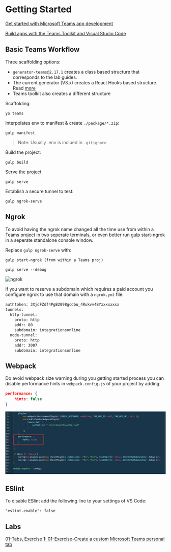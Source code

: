 # Getting Started

[Get started with Microsoft Teams app development](https://docs.microsoft.com/en-us/microsoftteams/platform/build-your-first-app/build-first-app-overview#get-prerequisites)

[Build apps with the Teams Toolkit and Visual Studio Code](https://docs.microsoft.com/en-us/microsoftteams/platform/toolkit/visual-studio-code-overview)

## Basic Teams Workflow

Three scaffolding options:

-   `generator-teams@2.17.1` creates a class based structure that corresponds to the lab guides.
-   The current generator (V3.x) creates a React Hooks based structure. Read [more](https://developer.microsoft.com/en-us/office/blogs/announcing-microsoft-teams-app-generator-yo-teams-version-3/)
-   Teams toolkit also creates a different structure

Scaffolding:

```
yo teams
```

Interpolates env to manifest & create `./package/*.zip`:

```
gulp manifest
```

> Note: Usually .env is inclued in `.gitignore`

Build the project:

```
gulp build
```

Serve the project

```
gulp serve
```

Establish a secure tunnel to test:

```
gulp ngrok-serve
```

## Ngrok

To avoid having the ngrok name changed all the time use from within a Teams project in two seperate terminals, or even better run gulp start-ngrok in a seperate standalone console window.

Replace `gulp ngrok-serve` with:

```
gulp start-ngrok (from within a Teams proj)
```

```
gulp serve --debug
```

![ngrok](_images/ngrok.jpg)

If you want to reserve a subdomain which requires a paid account you configure ngrok to use that domain with a `ngrok.yml` file:

```
authtoken: 3XjdFZdf4PgB2898gcdbu_4Rukvv4BYxxxxxxxx
tunnels:
  http-tunnel:
    proto: http
    addr: 80
    subdomain: integrationsonline
  node-tunnel:
    proto: http
    addr: 3007
    subdomain: integrationsonline
```

## Webpack

Do avoid webpack size warning during you getting started process you can disable performance hints in `webpack.config.js` of your project by adding:

```json
performance: {
    hints: false
}
```

![webpack-performance.png](_images/webpack-performance.png)

## ESlint

To disable ESlint add the following line to your settings of VS Code:

```
"eslint.enable": false
```

## Labs

[01-Tabs, Exercise 1: 01-Exercise-Create a custom Microsoft Teams personal tab](../../../Labs/4-Teams/01-Tabs/01-Exercise-Create%20a%20custom%20Microsoft%20Teams%20personal%20tab.md)
